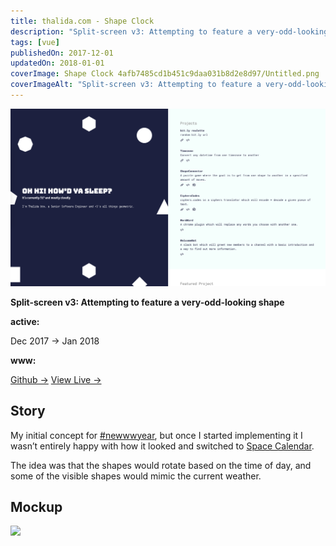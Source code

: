 ```yaml
---
title: thalida.com - Shape Clock
description: "Split-screen v3: Attempting to feature a very-odd-looking shape"
tags: [vue]
publishedOn: 2017-12-01
updatedOn: 2018-01-01
coverImage: Shape Clock 4afb7485cd1b451c9daa031b8d2e8d97/Untitled.png
coverImageAlt: "Split-screen v3: Attempting to feature a very-odd-looking shape"
---
```


![Untitled](Shape%20Clock%204afb7485cd1b451c9daa031b8d2e8d97/Untitled.png)

**Split-screen v3: Attempting to feature a very-odd-looking shape**

**active:**

Dec 2017 → Jan 2018

**www:**

[Github →](https://github.com/thalida/thalida.com/tree/v-2017-2)   [View Live →](https://2017-2.v.thalida.com)

## Story

My initial concept for [#newwwyear](https://twitter.com/jensimmons/status/943305744123916288), but once I started implementing it I wasn’t entirely happy with how it looked and switched to [Space Calendar](Space%20Calendar%20825ae7255e084572a394ebe10de09b5e.md).

The idea was that the shapes would rotate based on the time of day, and some of the visible shapes would mimic the current weather.

## Mockup

![](https://thalida.com/static/images/posts/meta-history/2017-12--2018-01/mock.1.png)
